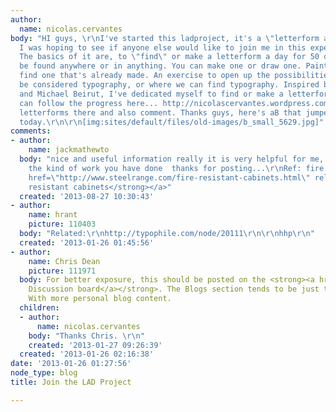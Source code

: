 ```yaml
---
author:
  name: nicolas.cervantes
body: "HI guys, \r\nI've started this ladproject, it's a \"letterform a day\" project.
  I was hoping to see if anyone else would like to join me in this experiment/project.
  The basics of it are, to \"find\" or make a letterform a day for 50 days. It can
  be found anywhere or in anything. You can make one or draw one. Paint one or just
  find one that's already made. An exercise to open up the possibilities of what can
  be considered typography, or where we can find typography. Inspired by Stefan Sagmeister
  and Michael Beirut, I've dedicated myself to find or make a letterform a day. You
  can follow the progress here... http://nicolascervantes.wordpress.com/  Post your
  letterforms there and also comment. Thanks guys, here's aB that jumped out at me
  today.\r\n\r\n[img:sites/default/files/old-images/b_small_5629.jpg]"
comments:
- author:
    name: jackmathewto
  body: "nice and useful information really it is very helpful for me, appreciate
    the kind of work you have done  thanks for posting...\r\nRef: fire resistant cabinets\r\n<a
    href=\"http://www.steelrange.com/fire-resistant-cabinets.html\" rel=\"dofollow\"><strong>fire
    resistant cabinets</strong></a>"
  created: '2013-08-27 10:30:43'
- author:
    name: hrant
    picture: 110403
  body: "Related:\r\nhttp://typophile.com/node/20111\r\n\r\nhhp\r\n"
  created: '2013-01-26 01:45:56'
- author:
    name: Chris Dean
    picture: 111971
  body: For better exposure, this should be posted on the <strong><a href="http://typophile.com/forum/4">General
    Discussion board</a></strong>. The Blogs section tends to be just that. Blogs.
    With more personal blog content.
  children:
  - author:
      name: nicolas.cervantes
    body: "Thanks Chris. \r\n"
    created: '2013-01-27 09:26:39'
  created: '2013-01-26 02:16:38'
date: '2013-01-26 01:27:56'
node_type: blog
title: Join the LAD Project

---
```

